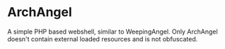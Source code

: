 # ArchAngel
A simple PHP based webshell, similar to WeepingAngel. Only ArchAngel doesn't contain external loaded resources and is not obfuscated.

